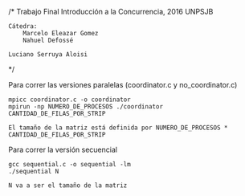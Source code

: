 /*
    Trabajo Final Introducción a la Concurrencia, 2016
    UNPSJB

    Cátedra:
        Marcelo Eleazar Gomez
        Nahuel Defossé

    Luciano Serruya Aloisi

*/

Para correr las versiones paralelas (coordinator.c y no_coordinator.c)

    mpicc coordinator.c -o coordinator
    mpirun -np NUMERO_DE_PROCESOS ./coordinator CANTIDAD_DE_FILAS_POR_STRIP

    El tamaño de la matriz está definida por NUMERO_DE_PROCESOS * CANTIDAD_DE_FILAS_POR_STRIP

Para correr la versión secuencial
    
    gcc sequential.c -o sequential -lm
    ./sequential N

    N va a ser el tamaño de la matriz
